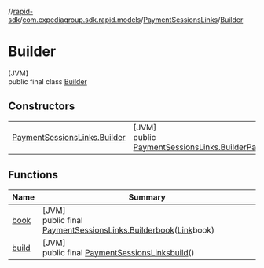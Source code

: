//[rapid-sdk](../../../../index.md)/[com.expediagroup.sdk.rapid.models](../../index.md)/[PaymentSessionsLinks](../index.md)/[Builder](index.md)

# Builder

[JVM]\
public final class [Builder](index.md)

## Constructors

| | |
|---|---|
| [PaymentSessionsLinks.Builder](-payment-sessions-links.-builder.md) | [JVM]<br>public [PaymentSessionsLinks.Builder](index.md)[PaymentSessionsLinks.Builder](-payment-sessions-links.-builder.md)([Link](../../-link/index.md)book) |

## Functions

| Name | Summary |
|---|---|
| [book](book.md) | [JVM]<br>public final [PaymentSessionsLinks.Builder](index.md)[book](book.md)([Link](../../-link/index.md)book) |
| [build](build.md) | [JVM]<br>public final [PaymentSessionsLinks](../index.md)[build](build.md)() |
